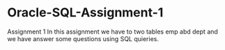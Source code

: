 # Oracle-SQL-Assignment-1
Assignment 1
In this assignment we have to two tables emp abd dept and we have answer some questions using SQL quieries.
